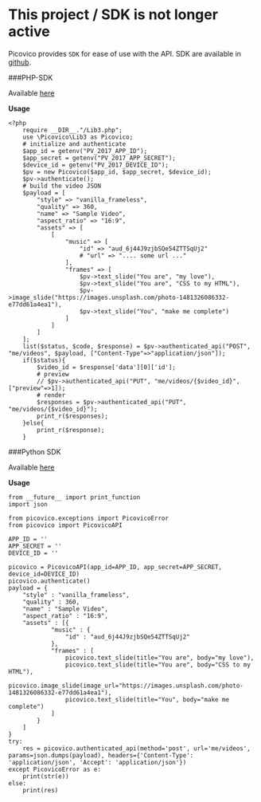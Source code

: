 # This project / SDK is not longer active


Picovico provides `SDK` for ease of use with the API. SDK are available in [github](https://github.com/picovico).

###PHP-SDK

Available [here](https://github.com/picovico/php-sdk)

__Usage__

    <?php
        require __DIR__."/Lib3.php";
        use \Picovico\Lib3 as Picovico;
        # initialize and authenticate
        $app_id = getenv("PV_2017_APP_ID");
        $app_secret = getenv("PV_2017_APP_SECRET");
        $device_id = getenv("PV_2017_DEVICE_ID");
        $pv = new Picovico($app_id, $app_secret, $device_id);
        $pv->authenticate();
        # build the video JSON
        $payload = [
            "style" => "vanilla_frameless",
            "quality" => 360,
            "name" => "Sample Video",
            "aspect_ratio" => "16:9",
            "assets" => [
                [
                    "music" => [
                        "id" => "aud_6j44J9zjbSQe54ZTTSqUj2"
                        # "url" => ".... some url ..."
                    ],
                    "frames" => [
                        $pv->text_slide("You are", "my love"),
                        $pv->text_slide("You are", "CSS to my HTML"),
                        $pv->image_slide("https://images.unsplash.com/photo-1481326086332-e77dd61a4ea1"),
                        $pv->text_slide("You", "make me complete")
                    ]
                ]
            ]
        ];
        list($status, $code, $response) = $pv->authenticated_api("POST", "me/videos", $payload, ["Content-Type"=>"application/json"]);
        if($status){
            $video_id = $response['data'][0]['id'];
            # preview
            // $pv->authenticated_api("PUT", "me/videos/{$video_id}", ["preview"=>1]);
            # render
            $responses = $pv->authenticated_api("PUT", "me/videos/{$video_id}");
            print_r($responses);
        }else{
            print_r($response);
        }

   


###Python SDK

Available [here](https://github.com/picovico/python-sdk)


__Usage__


    from __future__ import print_function
    import json

    from picovico.exceptions import PicovicoError
    from picovico import PicovicoAPI

    APP_ID = ''
    APP_SECRET = ''
    DEVICE_ID = ''
    
    picovico = PicovicoAPI(app_id=APP_ID, app_secret=APP_SECRET, device_id=DEVICE_ID)
    picovico.authenticate()
    payload = {
        "style" : "vanilla_frameless",
        "quality" : 360,
        "name" : "Sample Video",
        "aspect_ratio" : "16:9",
        "assets" : [{
                "music" : {
                    "id" : "aud_6j44J9zjbSQe54ZTTSqUj2"
                },
                "frames" : [
                    picovico.text_slide(title="You are", body="my love"),
                    picovico.text_slide(title="You are", body="CSS to my HTML"),
                    picovico.image_slide(image_url="https://images.unsplash.com/photo-1481326086332-e77dd61a4ea1"),
                    picovico.text_slide(title="You", body="make me complete")
                ]
            }
        ]
    }
    try:
        res = picovico.authenticated_api(method='post', url='me/videos', params=json.dumps(payload), headers={'Content-Type': 'application/json', 'Accept': 'application/json'})
    except PicovicoError as e:
        print(str(e))
    else:
        print(res)

